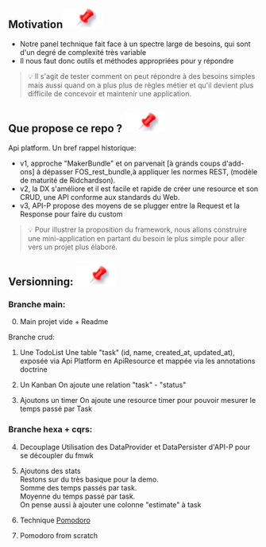 ## Motivation[![](https://raw.githubusercontent.com/aregtech/areg-sdk/master/docs/img/pin.svg)](#motivation)

- Notre panel technique fait face à un spectre large de besoins, qui sont d'un degré de complexité très variable
- Il nous faut donc outils et méthodes appropriées pour y répondre

> 💡 Il s'agit de tester comment on peut répondre à des besoins simples mais aussi quand on a plus
plus de règles métier et qu'il devient plus difficile de concevoir et maintenir une application.


## Que propose ce repo ? [![](https://raw.githubusercontent.com/aregtech/areg-sdk/master/docs/img/pin.svg)](#roadmap)

Api platform. Un bref rappel historique:
- v1, approche "MakerBundle" et on parvenait [à grands coups d'add-ons] à dépasser FOS_rest_bundle,à appliquer les normes REST, (modèle de maturité de Ridchardson).
- v2, la DX s'améliore et il est facile et rapide de créer une resource et son CRUD, une API conforme aux standards du Web.
- v3, API-P propose des moyens de se plugger entre la Request et la Response pour faire du custom

> 💡 Pour illustrer la proposition du framework, nous allons construire une mini-application en partant du besoin
le plus simple pour aller vers un projet plus élaboré.

## Versionning: [![](https://raw.githubusercontent.com/aregtech/areg-sdk/master/docs/img/pin.svg)](#branches)

### Branche main:
0. Main projet vide + Readme

Branche crud:

1. Une TodoList
   Une table "task" (id, name, created_at, updated_at), exposée via Api Platform en ApiResource
   et mappée via les annotations doctrine

2. Un Kanban
   On ajoute une relation "task" - "status"

3. Ajoutons un timer
   On ajoute une resource timer pour pouvoir mesurer le temps passé par Task


### Branche hexa + cqrs:

4. Decouplage
   Utilisation des DataProvider et DataPersister d'API-P pour se découpler du fmwk

5. Ajoutons des stats\
   Restons sur du très basique pour la demo. \
   Somme des temps passés par task. \
   Moyenne du temps passé par task. \
   On pense aussi à ajouter une colonne "estimate" à task

6. Technique [Pomodoro](./Pomodoro.md)

7. Pomodoro from scratch